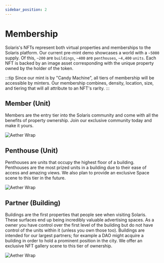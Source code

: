 ```yaml
---
sidebar_position: 2
---
```


# Membership

Solaris's NFTs represent both virtual properties and memberships to the Solaris platform. Our current pre-mint demo showcases a
world with a `~5000` supply. Of this, `~200` are `buildings`, `~400` are `penthouses`, `~4,400`
`units`. Each NFT is backed by an image asset corresponding with the unique property owned by the holder of the token.

:::tip
Since our mint is by "Candy Machine", all tiers of membership will be accessible by minters. Our membership combines, density, location, size, and tiering that will all attribute to an NFT's rarity.
:::



## Member (Unit)
Members are the entry tier into the Solaris community and come with all the benefits of property ownership. Join our exclusive
community today and make it yours.

![Aether Wrap](/img/nft-unit-1.png)


## Penthouse (Unit)
Penthouses are units that occupy the highest floor of a building. Penthouses are the most prized units in a building due to
their ease of access and amazing views. We also plan to provide an exclusive Space scene to this tier in the future.

![Aether Wrap](/img/nft-penthouse-2.png)


## Partner (Building)
Buildings are the first properties that people see when visiting Solaris. These surfaces end up being incredibly valuable
advertising spaces. As a owner you have control over the first level of the building but do not have control of the units within
it (unless you own those too). Buildings are intended for our largest partners; for example a DAO might acquire a building in
order to hold a prominent position in the city. We offer an exclusive NFT gallery scene to this tier of ownership.

![Aether Wrap](/img/nft-building-1.png)
